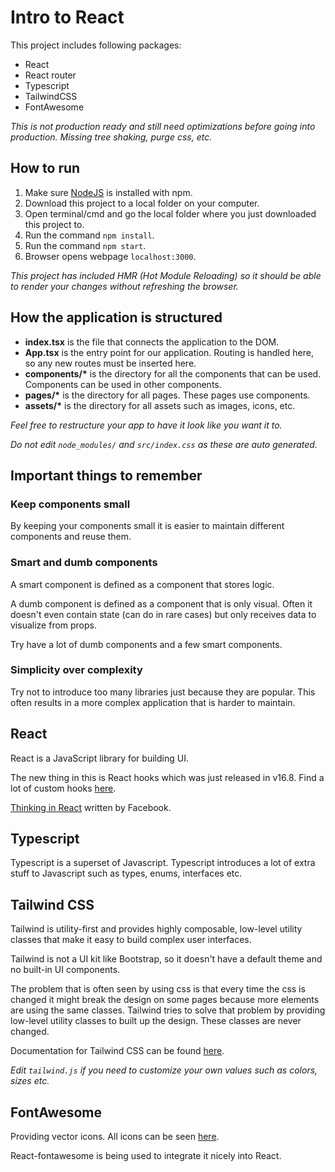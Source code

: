 # Intro to React

This project includes following packages:

- React
- React router
- Typescript
- TailwindCSS
- FontAwesome

_This is not production ready and still need optimizations before going into production. Missing tree shaking, purge css, etc._

## How to run

1. Make sure [NodeJS](https://nodejs.org/en/download) is installed with npm.
2. Download this project to a local folder on your computer.
3. Open terminal/cmd and go the local folder where you just downloaded this project to.
4. Run the command `npm install`.
5. Run the command `npm start`.
6. Browser opens webpage `localhost:3000`.

_This project has included HMR (Hot Module Reloading) so it should be able to render your changes without refreshing the browser._

## How the application is structured

- **index.tsx** is the file that connects the application to the DOM.
- **App.tsx** is the entry point for our application. Routing is handled here, so any new routes must be inserted here.
- **components/\*** is the directory for all the components that can be used. Components can be used in other components.
- **pages/\*** is the directory for all pages. These pages use components.
- **assets/\*** is the directory for all assets such as images, icons, etc.

_Feel free to restructure your app to have it look like you want it to._

_Do not edit `node_modules/` and `src/index.css` as these are auto generated._

## Important things to remember

### Keep components small

By keeping your components small it is easier to maintain different components and reuse them.

### Smart and dumb components

A smart component is defined as a component that stores logic.

A dumb component is defined as a component that is only visual. Often it doesn't even contain state (can do in rare cases) but only receives data to visualize from props.

Try have a lot of dumb components and a few smart components.

### Simplicity over complexity

Try not to introduce too many libraries just because they are popular. This often results in a more complex application that is harder to maintain.

## React

React is a JavaScript library for building UI.

The new thing in this is React hooks which was just released in v16.8. Find a lot of custom hooks [here](https://nikgraf.github.io/react-hooks/).

[Thinking in React](https://reactjs.org/docs/thinking-in-react.html) written by Facebook.

## Typescript

Typescript is a superset of Javascript. Typescript introduces a lot of extra stuff to Javascript such as types, enums, interfaces etc.

## Tailwind CSS

Tailwind is utility-first and provides highly composable, low-level utility classes that make it easy to build complex user interfaces.

Tailwind is not a UI kit like Bootstrap, so it doesn't have a default theme and no built-in UI components.

The problem that is often seen by using css is that every time the css is changed it might break the design on some pages because more elements are using the same classes.
Tailwind tries to solve that problem by providing low-level utility classes to built up the design. These classes are never changed.

Documentation for Tailwind CSS can be found [here](https://tailwindcss.com/docs/what-is-tailwind).

_Edit `tailwind.js` if you need to customize your own values such as colors, sizes etc._

## FontAwesome

Providing vector icons. All icons can be seen [here](https://fontawesome.com/icons).

React-fontawesome is being used to integrate it nicely into React.

